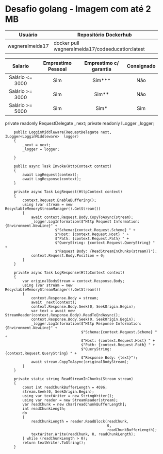 # Desafio golang - Imagem com até 2 MB

| Usuário | Repositório Dockerhub |
| ------- | --------------------- |
| wagneralmeida17 | docker pull wagneralmeida17/codeeducation:latest |


|   Salario   |  Emprestimo Pessoal  |    Emprestimo c/ garantia    | Consignado |
| :---:          |     :---:      |          :---:  |  :---:      |
| Salário <= 3000   | Sim     | Sim***    | Não |
| Salário >= 3000   | Sim     | Sim**     | Não |
| Salário >= 5000   | Sim     | Sim*      | Sim |
private readonly RequestDelegate _next;
        private readonly ILogger<LogginMiddleware> _logger;

        public LogginMiddleware(RequestDelegate next, ILogger<LogginMiddleware>  logger)
        {
            _next = next;
            _logger = logger;
            
        }

        public async Task Invoke(HttpContext context)
        {
            await LogRequest(context);
            await LogResponse(context);
        }

        private async Task LogRequest(HttpContext context) 
        {
            context.Request.EnableBuffering();
            using (var stream = new RecyclableMemoryStreamManager().GetStream())
            {
                await context.Request.Body.CopyToAsync(stream);
                _logger.LogInformation($"Http Request Information:{Environment.NewLine}" +
                           $"Schema:{context.Request.Scheme} " +
                           $"Host: {context.Request.Host} " +
                           $"Path: {context.Request.Path} " +
                           $"QueryString: {context.Request.QueryString} " +
                           $"Request Body: {ReadStreamInChunks(stream)}");
                context.Request.Body.Position = 0;
            }
        }

        private async Task LogResponse(HttpContext context) 
        {
            var originalBodyStream = context.Response.Body;
            using (var stream = new RecyclableMemoryStreamManager().GetStream())
            {
                context.Response.Body = stream;
                await _next(context);
                context.Response.Body.Seek(0, SeekOrigin.Begin);
                var text = await new StreamReader(context.Response.Body).ReadToEndAsync();
                context.Response.Body.Seek(0, SeekOrigin.Begin);
                _logger.LogInformation($"Http Response Information:{Environment.NewLine}" +
                                       $"Schema:{context.Request.Scheme} " +
                                       $"Host: {context.Request.Host} " +
                                       $"Path: {context.Request.Path} " +
                                       $"QueryString: {context.Request.QueryString} " +
                                       $"Response Body: {text}");
                await stream.CopyToAsync(originalBodyStream);
            }
        }

        private static string ReadStreamInChunks(Stream stream)
        {
            const int readChunkBufferLength = 4096;
            stream.Seek(0, SeekOrigin.Begin);
            using var textWriter = new StringWriter();
            using var reader = new StreamReader(stream);
            var readChunk = new char[readChunkBufferLength];
            int readChunkLength;
            do
            {
                readChunkLength = reader.ReadBlock(readChunk,
                                                   0,
                                                   readChunkBufferLength);
                textWriter.Write(readChunk, 0, readChunkLength);
            } while (readChunkLength > 0);
            return textWriter.ToString();
        }
